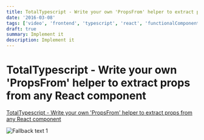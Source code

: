 ```yaml
---
title: TotalTypescript - Write your own 'PropsFrom' helper to extract props from any React component
date: '2016-03-08'
tags: ['video', 'frontend', 'typescript', 'react', 'functionalComponent', 'classComponent', 'read', '', 'withResume']
draft: true
summary: Implement it
description: Implement it
---
```

# TotalTypescript - Write your own 'PropsFrom' helper to extract props from any React component


[TotalTypescript - Write your own 'PropsFrom' helper to extract props from any React component](https://www.totaltypescript.com/tips/write-your-own-propsfrom-helper-to-extract-props-from-any-react-component)

![Fallback text 1](/static/assets/pasted-image-20221011205001.png)


